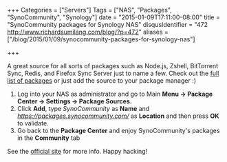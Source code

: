 +++
Categories = ["Servers"]
Tags = ["NAS", "Packages", "SynoCommunity", "Synology"]
date = "2015-01-09T17:11:00-08:00"
title = "SynoCommunity packages for Synology NAS"
disqusIdentifier = "472 http://www.richardsumilang.com/blog/?p=472"
aliases = ["/blog/2015/01/09/synocommunity-packages-for-synology-nas"]

+++

[1]: https://synocommunity.com/packages "SynoCommunity Packages"
[2]: https://synocommunity.com/ "SynoCommunity"

A great source for all sorts of packages such as Node.js, Zshell, BitTorrent
Sync, Redis, and Firefox Sync Server just to name a few. Check out the
[full list of packages][1] or just add the source to your package manager :)

<!--more-->

1. Log into your NAS as administrator and go to Main **Menu → Package Center →
Settings → Package Sources.**
2. Click **Add**, type *SynoCommunity* as **Name** and
*<https://packages.synocommunity.com/>* as **Location** and then press **OK** to
validate.
3. Go back to the **Package Center** and enjoy SynoCommunity's packages in the
**Community** tab

See the [official site][2] for more info. Happy hacking!
